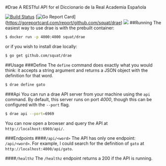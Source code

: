 #Drae
A RESTful API for el Diccionario de la Real Academia Española

[![Build Status](https://travis-ci.org/squat/drae.svg?branch=master)](https://travis-ci.org/squat/drae) [![Go Report Card](https://goreportcard.com/badge/github.com/squat/drae)] (https://goreportcard.com/report/github.com/squat/drae) [![](https://images.microbadger.com/badges/image/squat/drae.svg)](https://microbadger.com/images/squat/drae)
##Running
The easiest way to use drae is with the prebuilt container:

```sh
$ docker run -p 4000:4000 squat/drae
```

or if you wish to install drae locally:

```sh
$ go get github.com/squat/drae
```

##Usage
###Define
The `define` command does exactly what you would think: it accepts a string argument and returns a JSON object with the definition for that word.

```sh
$ drae define gato
```

###Api
You can run a drae API server from your machine using the `api` command. By default, this server runs on port *4000*, though this can be configured with the `--port` flag.

```sh
$ drae api --port=6969
```

You can now open a browser and query the API at `http://localhost:6969/api/`.

###Endpoints
####`/api/<word>`
 The API has only one endpoint: `/api/<word>`. For example, I could search for the definition of `gato` at `http://localhost:4000/api/gato`.
 
####`/healthz`
 The `/healthz` endpoint returns a 200 if the API is running.
